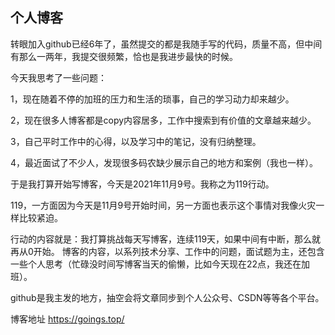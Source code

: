 ## 个人博客

转眼加入github已经6年了，虽然提交的都是我随手写的代码，质量不高，但中间有那么一两年，我提交很频繁，恰也是我进步最快的时候。

今天我思考了一些问题：

1，现在随着不停的加班的压力和生活的琐事，自己的学习动力却来越少。

2，现在很多人博客都是copy内容居多，工作中搜索到有价值的文章越来越少。

3，自己平时工作中的心得，以及学习中的笔记，没有归纳整理。

4，最近面试了不少人，发现很多码农缺少展示自己的地方和案例（我也一样）。

于是我打算开始写博客，今天是2021年11月9号。我称之为119行动。

119，一方面因为今天是11月9号开始时间，另一方面也表示这个事情对我像火灾一样比较紧迫。

行动的内容就是：我打算挑战每天写博客，连续119天，如果中间有中断，那么就再从0开始。
博客的内容，以系列技术分享、工作中的问题，面试题为主，还包含一些个人思考（忙碌没时间写博客当天的偷懒，比如今天现在22点，我还在加班）。

github是我主发的地方，抽空会将文章同步到个人公众号、CSDN等等各个平台。

博客地址 https://goings.top/